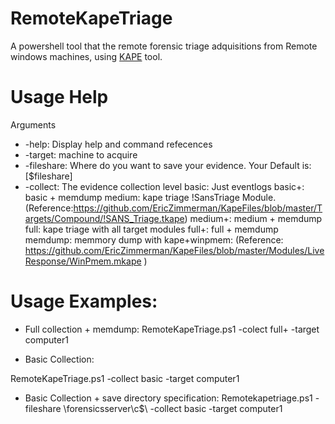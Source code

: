 # RemoteKapeTriage
A powershell tool that the remote forensic triage adquisitions from Remote windows machines, using [KAPE](https://www.kroll.com/en/insights/publications/cyber/kroll-artifact-parser-extractor-kape) tool.


# Usage Help
Arguments
* -help: Display help and command refecences
* -target: machine to acquire
* -fileshare: Where do you want to save your evidence. Your Default is: [$fileshare]
* -collect: The evidence collection level 
basic: Just eventlogs
basic+: basic + memdump
medium: kape triage !SansTriage Module. (Reference:https://github.com/EricZimmerman/KapeFiles/blob/master/Targets/Compound/!SANS_Triage.tkape)
medium+: medium + memdump
full: kape triage with all target modules
full+: full + memdump
memdump: memmory dump with kape+winpmem: (Reference: https://github.com/EricZimmerman/KapeFiles/blob/master/Modules/LiveResponse/WinPmem.mkape )

# Usage Examples:

* Full collection + memdump:
RemoteKapeTriage.ps1 -colect full+ -target computer1

* Basic Collection:

RemoteKapeTriage.ps1 -collect basic -target computer1

* Basic Collection + save directory specification:
Remotekapetriage.ps1 -fileshare \\forensicsserver\c$\ -collect basic -target computer1
